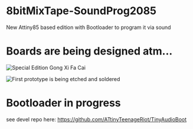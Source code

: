 # 8bitMixTape-SoundProg2085
 New Attiny85 based edition with Bootloader to program it via sound

# Boards are being designed atm...

![Special Edition Gong Xi Fa Cai](https://github.com/8BitMixtape/8bitMixTape-SoundProg2085/blob/master/boards/images_schematics/85SoundProg_MixTape_V03-NEO_RedChicken.jpg)

![First prototype is being etched and soldered](https://github.com/8BitMixtape/8bitMixTape-SoundProg2085/raw/master/boards/FirstPrototype_Neo03/IMG_20170129_015545_HDR.jpg)


# Bootloader in progress
see devel repo here: https://github.com/ATtinyTeenageRiot/TinyAudioBoot
